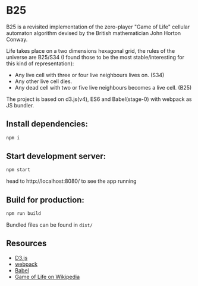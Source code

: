 # B25

B25 is a revisited implementation of the zero-player "Game of Life" cellular automaton algorithm devised by the British mathematician John Horton Conway.

Life takes place on a two dimensions hexagonal grid, the rules of the universe are B25/S34 (I found those to be the most stable/interesting for this kind of representation):

- Any live cell with three or four live neighbours lives on. (S34)
- Any other live cell dies.
- Any dead cell with two or five live neighbours becomes a live cell. (B25)

The project is based on d3.js(v4), ES6 and Babel(stage-0) with webpack as JS bundler.

## Install dependencies:

```sh
npm i
```

## Start development server:

```sh
npm start
```

head to http://localhost:8080/ to see the app running

## Build for production:

```sh
npm run build
```

Bundled files can be found in `dist/`

## Resources

- [D3.js](https://d3js.org/)
- [webpack](https://webpack.github.io/)
- [Babel](https://babeljs.io/)
- [Game of Life on Wikipedia](https://en.wikipedia.org/wiki/Conway%27s_Game_of_Life)

